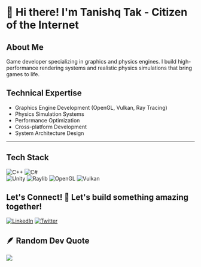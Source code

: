 # 👋 Hi there! I'm Tanishq Tak - Citizen of the Internet

## About Me
Game developer specializing in graphics and physics engines. I build high-performance rendering systems and realistic physics simulations that bring games to life.

## Technical Expertise
- Graphics Engine Development (OpenGL, Vulkan, Ray Tracing)
- Physics Simulation Systems
- Performance Optimization
- Cross-platform Development
- System Architecture Design

---

## Tech Stack 
![C++](https://img.shields.io/badge/-C%2B%2B-00599C?style=for-the-badge&logo=c%2b%2b)
![C#](https://img.shields.io/badge/.NET-5C2D91?style=for-the-badge&logo=.net&logoColor=white)                     
![Unity](https://img.shields.io/badge/-Unity-808080?style=for-the-badge&logo=unity)
![Raylib](https://img.shields.io/badge/-Raylib-000000?style=for-the-badge&logo=raylib)
![OpenGL](https://img.shields.io/badge/-OpenGL-E95420?style=for-the-badge&logo=opengl)
![Vulkan](https://img.shields.io/badge/-Vulkan-9E1A1A?style=for-the-badge&logo=vulkan)

## Let's Connect! 🚀 Let's build something amazing together!
[![LinkedIn](https://img.shields.io/badge/linkedin-blue?style=for-the-badge&logo=linkedin&logoColor=white)](https://www.linkedin.com/in/that-tanishq-tak/)
[![Twitter](https://img.shields.io/badge/Twitter-black?style=for-the-badge&logo=twitter&logoColor=white)](https://twitter.com/ThatTanishqTak)

## 🪶 Random Dev Quote
![](https://quotes-github-readme.vercel.app/api?type=horizontal&theme=dark)
